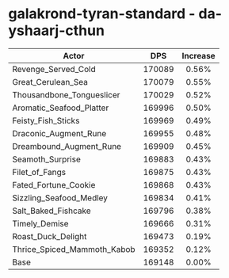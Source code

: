 # galakrond-tyran-standard - da-yshaarj-cthun
| Actor | DPS | Increase |
|---|:---:|:---:|
|Revenge_Served_Cold|170089|0.56%|
|Great_Cerulean_Sea|170079|0.55%|
|Thousandbone_Tongueslicer|170029|0.52%|
|Aromatic_Seafood_Platter|169996|0.50%|
|Feisty_Fish_Sticks|169969|0.49%|
|Draconic_Augment_Rune|169955|0.48%|
|Dreambound_Augment_Rune|169909|0.45%|
|Seamoth_Surprise|169883|0.43%|
|Filet_of_Fangs|169875|0.43%|
|Fated_Fortune_Cookie|169868|0.43%|
|Sizzling_Seafood_Medley|169834|0.41%|
|Salt_Baked_Fishcake|169796|0.38%|
|Timely_Demise|169666|0.31%|
|Roast_Duck_Delight|169473|0.19%|
|Thrice_Spiced_Mammoth_Kabob|169352|0.12%|
|Base|169148|0.00%|
